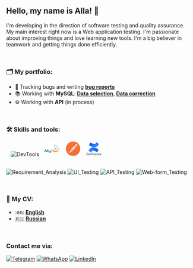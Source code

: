 ## Hello, my name is Alla! :wave: 

I'm developing in the direction of software testing and quality assurance. My main interest right now is a Web application testing.
I'm passionate about improving things and love learning new tools.  I'm a big believer in teamwork and getting things done efficiently.

<br>

### :card_index_dividers: My portfolio:
- :lady_beetle: Tracking bugs and writing <a href="https://docs.google.com/spreadsheets/d/1NG-AHSZgFXNaJI_hA6x01r1TXEpGoutj/edit?usp=sharing&ouid=103402947467943157180&rtpof=true&sd=true" target="_blank"><b>bug reports</b></a>
- :books: Working with <b>MySQL</b>: <a href="https://gist.github.com/AllanaSM/78ef16b74824d0340ac306e4e1a1d2a0" target="_blank"><b>Data selection</b></a>, <a href="https://gist.github.com/AllanaSM/93433c722f8c96f82e2172d4bcc0ba83" target="_blank"><b>Data correction</b></a>
- :gear: Working with <b>API</b> (in process)

<br>

### :hammer_and_wrench: Skills and tools:

<div>
  &nbsp;&nbsp;&nbsp;<img src="https://www.svgrepo.com/show/378785/chrome-dev.svg" title="DevTools" alt="DevTools" width="40" height="40"/>&nbsp;&nbsp;&nbsp;
       <img src="https://github.com/devicons/devicon/blob/master/icons/mysql/mysql-original-wordmark.svg" title="MySQL" alt="MySQL" width="40" height="40"/>&nbsp;&nbsp;&nbsp;
       <img src="https://github.com/devicons/devicon/blob/master/icons/postman/postman-original.svg" title="Postman" alt="Postman" width="40" height="40"/>&nbsp;&nbsp;&nbsp;
       <img src="https://github.com/devicons/devicon/blob/master/icons/confluence/confluence-original-wordmark.svg" title="Confluence" alt="Confluence" width="40" height="40"/>&nbsp;
</div>

<br>

![Requirement_Analysis](https://img.shields.io/badge/Requrements-Analysis-purple)
![UI_Testing](https://img.shields.io/badge/Testing-UI-blue)
![API_Testing](https://img.shields.io/badge/Testing-API-green)
![Web-form_Testing](https://img.shields.io/badge/Testing-Web_form-orange)

<br>

### :bookmark_tabs: My CV:
- :en: <a href="https://drive.google.com/file/d/1gI2ttZ7jwmLxyEPJLEJS_Ho3DkLBB0Rg/view?usp=sharing" target="_blank"><b>English</b></a>
- :ru: <a href="https://drive.google.com/file/d/1xq0vNh0nTWwax0vRMcxd7o-pwfIiEr7H/view?usp=sharing" target="_blank"><b>Russian</b></a>

<br>

### Contact me via:
[![Telegram](https://img.shields.io/badge/Telegram-2CA5E0?style=for-the-badge&logo=telegram&logoColor=white)](https://t.me/AllaDerzhavina)
[![WhatsApp](https://img.shields.io/badge/WhatsApp-25D366?style=for-the-badge&logo=whatsapp&logoColor=white)](https://wa.me/79605447984)
[![LinkedIn](https://img.shields.io/badge/linkedin-%230077B5.svg?style=for-the-badge&logo=linkedin&logoColor=white)](https://www.linkedin.com/in/alla-derzhavina)

